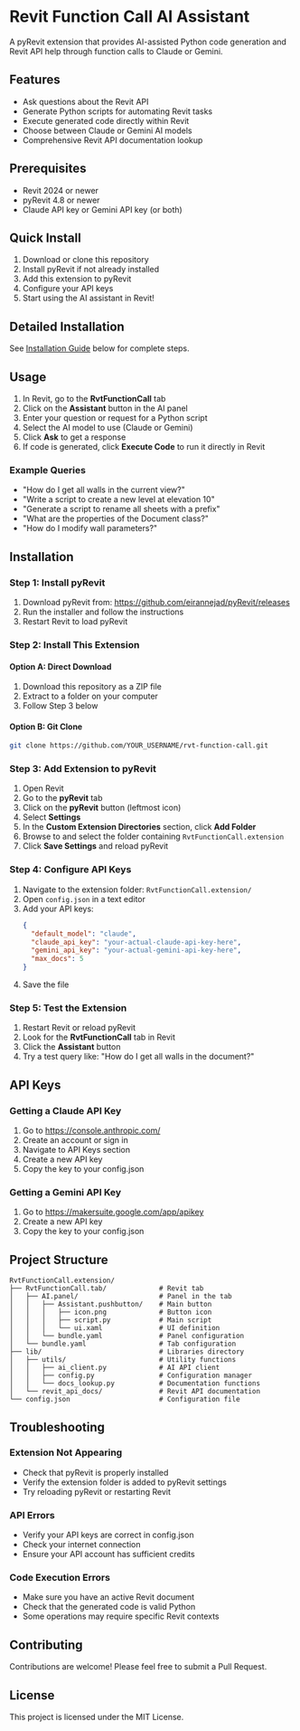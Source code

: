 # Revit Function Call AI Assistant

A pyRevit extension that provides AI-assisted Python code generation and Revit API help through function calls to Claude or Gemini.

## Features

- Ask questions about the Revit API
- Generate Python scripts for automating Revit tasks
- Execute generated code directly within Revit
- Choose between Claude or Gemini AI models
- Comprehensive Revit API documentation lookup

## Prerequisites

- Revit 2024 or newer
- pyRevit 4.8 or newer
- Claude API key or Gemini API key (or both)

## Quick Install

1. Download or clone this repository
2. Install pyRevit if not already installed
3. Add this extension to pyRevit
4. Configure your API keys
5. Start using the AI assistant in Revit!

## Detailed Installation

See [Installation Guide](#installation) below for complete steps.

## Usage

1. In Revit, go to the **RvtFunctionCall** tab
2. Click on the **Assistant** button in the AI panel
3. Enter your question or request for a Python script
4. Select the AI model to use (Claude or Gemini)
5. Click **Ask** to get a response
6. If code is generated, click **Execute Code** to run it directly in Revit

### Example Queries

- "How do I get all walls in the current view?"
- "Write a script to create a new level at elevation 10"
- "Generate a script to rename all sheets with a prefix"
- "What are the properties of the Document class?"
- "How do I modify wall parameters?"

## Installation

### Step 1: Install pyRevit

1. Download pyRevit from: https://github.com/eirannejad/pyRevit/releases
2. Run the installer and follow the instructions
3. Restart Revit to load pyRevit

### Step 2: Install This Extension

#### Option A: Direct Download
1. Download this repository as a ZIP file
2. Extract to a folder on your computer
3. Follow Step 3 below

#### Option B: Git Clone
```bash
git clone https://github.com/YOUR_USERNAME/rvt-function-call.git
```

### Step 3: Add Extension to pyRevit

1. Open Revit
2. Go to the **pyRevit** tab
3. Click on the **pyRevit** button (leftmost icon)
4. Select **Settings**
5. In the **Custom Extension Directories** section, click **Add Folder**
6. Browse to and select the folder containing `RvtFunctionCall.extension`
7. Click **Save Settings** and reload pyRevit

### Step 4: Configure API Keys

1. Navigate to the extension folder: `RvtFunctionCall.extension/`
2. Open `config.json` in a text editor
3. Add your API keys:
   ```json
   {
     "default_model": "claude",
     "claude_api_key": "your-actual-claude-api-key-here",
     "gemini_api_key": "your-actual-gemini-api-key-here",
     "max_docs": 5
   }
   ```
4. Save the file

### Step 5: Test the Extension

1. Restart Revit or reload pyRevit
2. Look for the **RvtFunctionCall** tab in Revit
3. Click the **Assistant** button
4. Try a test query like: "How do I get all walls in the document?"

## API Keys

### Getting a Claude API Key
1. Go to https://console.anthropic.com/
2. Create an account or sign in
3. Navigate to API Keys section
4. Create a new API key
5. Copy the key to your config.json

### Getting a Gemini API Key
1. Go to https://makersuite.google.com/app/apikey
2. Create a new API key
3. Copy the key to your config.json

## Project Structure

```
RvtFunctionCall.extension/
├── RvtFunctionCall.tab/             # Revit tab
│   ├── AI.panel/                    # Panel in the tab
│   │   ├── Assistant.pushbutton/    # Main button
│   │   │   ├── icon.png             # Button icon
│   │   │   ├── script.py            # Main script
│   │   │   └── ui.xaml              # UI definition
│   │   └── bundle.yaml              # Panel configuration
│   └── bundle.yaml                  # Tab configuration
├── lib/                             # Libraries directory
│   ├── utils/                       # Utility functions
│   │   ├── ai_client.py             # AI API client
│   │   ├── config.py                # Configuration manager
│   │   └── docs_lookup.py           # Documentation functions
│   └── revit_api_docs/              # Revit API documentation
└── config.json                      # Configuration file
```

## Troubleshooting

### Extension Not Appearing
- Check that pyRevit is properly installed
- Verify the extension folder is added to pyRevit settings
- Try reloading pyRevit or restarting Revit

### API Errors
- Verify your API keys are correct in config.json
- Check your internet connection
- Ensure your API account has sufficient credits

### Code Execution Errors
- Make sure you have an active Revit document
- Check that the generated code is valid Python
- Some operations may require specific Revit contexts

## Contributing

Contributions are welcome! Please feel free to submit a Pull Request.

## License

This project is licensed under the MIT License.
